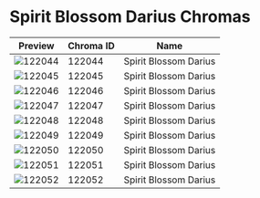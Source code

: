 # Spirit Blossom Darius Chromas

| Preview | Chroma ID | Name |
|---------|-----------|------|
| ![122044](https://raw.communitydragon.org/latest/plugins/rcp-be-lol-game-data/global/default/v1/champion-chroma-images/122/122044.png) | 122044 | Spirit Blossom Darius |
| ![122045](https://raw.communitydragon.org/latest/plugins/rcp-be-lol-game-data/global/default/v1/champion-chroma-images/122/122045.png) | 122045 | Spirit Blossom Darius |
| ![122046](https://raw.communitydragon.org/latest/plugins/rcp-be-lol-game-data/global/default/v1/champion-chroma-images/122/122046.png) | 122046 | Spirit Blossom Darius |
| ![122047](https://raw.communitydragon.org/latest/plugins/rcp-be-lol-game-data/global/default/v1/champion-chroma-images/122/122047.png) | 122047 | Spirit Blossom Darius |
| ![122048](https://raw.communitydragon.org/latest/plugins/rcp-be-lol-game-data/global/default/v1/champion-chroma-images/122/122048.png) | 122048 | Spirit Blossom Darius |
| ![122049](https://raw.communitydragon.org/latest/plugins/rcp-be-lol-game-data/global/default/v1/champion-chroma-images/122/122049.png) | 122049 | Spirit Blossom Darius |
| ![122050](https://raw.communitydragon.org/latest/plugins/rcp-be-lol-game-data/global/default/v1/champion-chroma-images/122/122050.png) | 122050 | Spirit Blossom Darius |
| ![122051](https://raw.communitydragon.org/latest/plugins/rcp-be-lol-game-data/global/default/v1/champion-chroma-images/122/122051.png) | 122051 | Spirit Blossom Darius |
| ![122052](https://raw.communitydragon.org/latest/plugins/rcp-be-lol-game-data/global/default/v1/champion-chroma-images/122/122052.png) | 122052 | Spirit Blossom Darius |